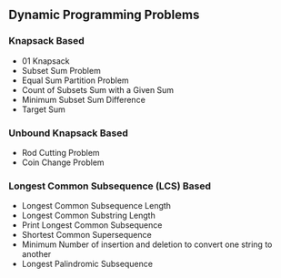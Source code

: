 ## Dynamic Programming Problems

### Knapsack Based

* 01 Knapsack
* Subset Sum Problem
* Equal Sum Partition Problem
* Count of Subsets Sum with a Given Sum
* Minimum Subset Sum Difference
* Target Sum

### Unbound Knapsack Based

* Rod Cutting Problem
* Coin Change Problem

### Longest Common Subsequence (LCS) Based

* Longest Common Subsequence Length
* Longest Common Substring Length
* Print Longest Common Subsequence
* Shortest Common Supersequence
* Minimum Number of insertion and deletion to convert one string to another
* Longest Palindromic Subsequence
